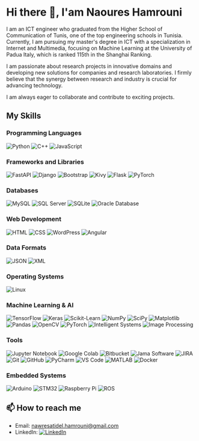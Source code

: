 # Hi there 👋, I'am Naoures Hamrouni

I am an ICT engineer who graduated from the Higher School of Communication of Tunis, one of the top engineering schools in Tunisia. Currently, I am pursuing my master's degree in ICT with a specialization in Internet and Multimedia, focusing on Machine Learning at the University of Padua Italy, which is ranked 115th in the Shanghai Ranking.

I am passionate about research projects in innovative domains and developing new solutions for companies and research laboratories. I firmly believe that the synergy between research and industry is crucial for advancing technology.

I am always eager to collaborate and contribute to exciting projects.

## My Skills

### Programming Languages
![Python](https://img.shields.io/badge/Python-3776AB?logo=python&logoColor=white)
![C++](https://img.shields.io/badge/C++-00599C?logo=cplusplus&logoColor=white)
![JavaScript](https://img.shields.io/badge/JavaScript-F7DF1E?logo=javascript&logoColor=black)

### Frameworks and Libraries
![FastAPI](https://img.shields.io/badge/FastAPI-009688?logo=fastapi&logoColor=white)
![Django](https://img.shields.io/badge/Django-092E20?logo=django&logoColor=white)
![Bootstrap](https://img.shields.io/badge/Bootstrap-7952B3?logo=bootstrap&logoColor=white)
![Kivy](https://img.shields.io/badge/Kivy-4B8BBE?logo=python&logoColor=white)
![Flask](https://img.shields.io/badge/Flask-000000?logo=flask&logoColor=white)
![PyTorch](https://img.shields.io/badge/PyTorch-EE4C2C?logo=pytorch&logoColor=white)

### Databases
![MySQL](https://img.shields.io/badge/MySQL-4479A1?logo=mysql&logoColor=white)
![SQL Server](https://img.shields.io/badge/SQL%20Server-CC2927?logo=microsoft-sql-server&logoColor=white)
![SQLite](https://img.shields.io/badge/SQLite-003B57?logo=sqlite&logoColor=white)
![Oracle Database](https://img.shields.io/badge/Oracle-F80000?logo=oracle&logoColor=white)

### Web Development
![HTML](https://img.shields.io/badge/HTML5-E34F26?logo=html5&logoColor=white)
![CSS](https://img.shields.io/badge/CSS3-1572B6?logo=css3&logoColor=white)
![WordPress](https://img.shields.io/badge/WordPress-21759B?logo=wordpress&logoColor=white)
![Angular](https://img.shields.io/badge/Angular-DD0031?logo=angular&logoColor=white)

### Data Formats
![JSON](https://img.shields.io/badge/JSON-000000?logo=json&logoColor=white)
![XML](https://img.shields.io/badge/XML-FF6600?logo=xml&logoColor=white)

### Operating Systems
![Linux](https://img.shields.io/badge/Linux-FCC624?logo=linux&logoColor=black)

### Machine Learning & AI
![TensorFlow](https://img.shields.io/badge/TensorFlow-FF6F00?logo=tensorflow&logoColor=white)
![Keras](https://img.shields.io/badge/Keras-D00000?logo=keras&logoColor=white)
![Scikit-Learn](https://img.shields.io/badge/Scikit--Learn-F7931E?logo=scikit-learn&logoColor=white)
![NumPy](https://img.shields.io/badge/NumPy-013243?logo=numpy&logoColor=white)
![SciPy](https://img.shields.io/badge/SciPy-8CAAE6?logo=scipy&logoColor=white)
![Matplotlib](https://img.shields.io/badge/Matplotlib-3776AB?logo=python&logoColor=white)
![Pandas](https://img.shields.io/badge/Pandas-150458?logo=pandas&logoColor=white)
![OpenCV](https://img.shields.io/badge/OpenCV-5C3EE8?logo=opencv&logoColor=white)
![PyTorch](https://img.shields.io/badge/PyTorch-EE4C2C?logo=pytorch&logoColor=white)
![Intelligent Systems](https://img.shields.io/badge/Intelligent%20Systems-008000?logo=artificial-intelligence&logoColor=white)
![Image Processing](https://img.shields.io/badge/Image%20Processing-4B8BBE?logo=opencv&logoColor=white)

### Tools
![Jupyter Notebook](https://img.shields.io/badge/Jupyter-FF5733?logo=jupyter&logoColor=white)
![Google Colab](https://img.shields.io/badge/Colab-F9AB00?logo=google-colab&logoColor=white)
![Bitbucket](https://img.shields.io/badge/Bitbucket-0052CC?logo=bitbucket&logoColor=white)
![Jama Software](https://img.shields.io/badge/Jama-005EB8?logo=jama&logoColor=white)
![JIRA](https://img.shields.io/badge/JIRA-0052CC?logo=jira&logoColor=white)
![Git](https://img.shields.io/badge/Git-F05032?logo=git&logoColor=white)
![GitHub](https://img.shields.io/badge/GitHub-181717?logo=github&logoColor=white)
![PyCharm](https://img.shields.io/badge/PyCharm-000000?logo=pycharm&logoColor=white)
![VS Code](https://img.shields.io/badge/VS%20Code-007ACC?logo=visual-studio-code&logoColor=white)
![MATLAB](https://img.shields.io/badge/MATLAB-0076A8?logo=mathworks&logoColor=white)
![Docker](https://img.shields.io/badge/Docker-2496ED?logo=docker&logoColor=white)

### Embedded Systems
![Arduino](https://img.shields.io/badge/Arduino-00979D?logo=arduino&logoColor=white)
![STM32](https://img.shields.io/badge/STM32-03234B?logo=stmicroelectronics&logoColor=white)
![Raspberry Pi](https://img.shields.io/badge/Raspberry%20Pi-A22846?logo=raspberry-pi&logoColor=white)
![ROS](https://img.shields.io/badge/ROS-22314E?logo=ros&logoColor=white)

## 📫 How to reach me
- Email: [nawresatidel.hamrouni@gmail.com](mailto:nawresatidel.hamrouni@gmail.com)
- LinkedIn: [![LinkedIn](https://img.shields.io/badge/LinkedIn-0077B5?logo=linkedin&logoColor=white)](https://www.linkedin.com/in/nawres-hamrouni-3712a7194/)


<!--
**Nawres2020/Nawres2020** is a ✨ _special_ ✨ repository because its `README.md` (this file) appears on your GitHub profile.

Here are some ideas to get you started:

- 🔭 I’m currently working on ...
- 🌱 I’m currently learning ...
- 👯 I’m looking to collaborate on ...
- 🤔 I’m looking for help with ...
- 💬 Ask me about ...
- 📫 How to reach me: ...
- 😄 Pronouns: ...
- ⚡ Fun fact: ...
-->

